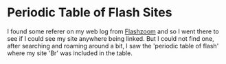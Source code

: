 # Periodic Table of Flash Sites

I found some referer on my web log from <a href="http://www.flazoom.com/" title="flashzoom">Flashzoom</a> and so I went there to see if I could see my site anywhere being linked. But I could not find one, after searching and roaming around a bit, I saw the 'periodic table of flash' where my site 'Br' was included in the table.